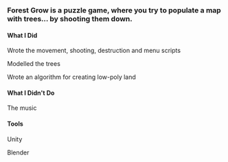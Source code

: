 ### Forest Grow is a puzzle game, where you try to populate a map with trees... by shooting them down.

#### What I Did

Wrote the movement, shooting, destruction and menu scripts

Modelled the trees

Wrote an algorithm for creating low-poly land

#### What I Didn't Do

The music

#### Tools

Unity

Blender
